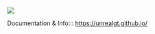 [<img src="./logo.svg">](https://unrealgt.github.io/)

Documentation & Info::: https://unrealgt.github.io/

